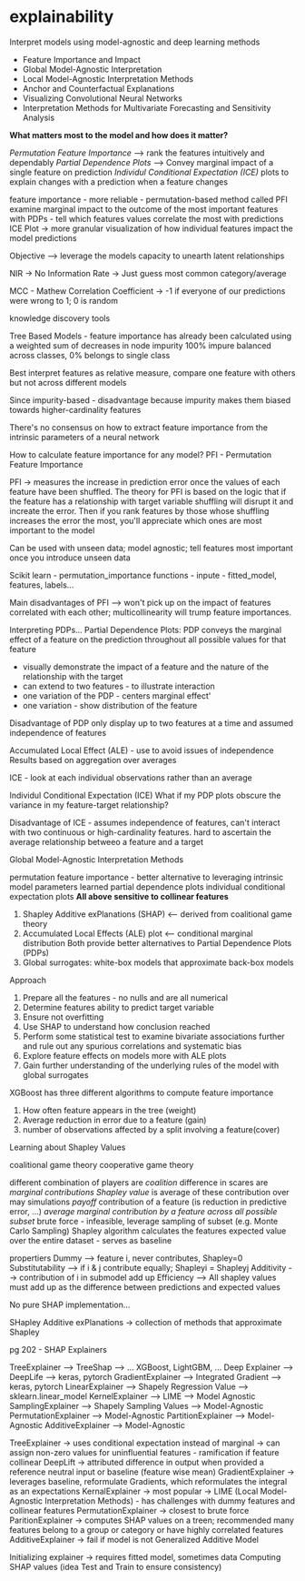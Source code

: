 # explainability

Interpret models using model-agnostic and deep learning methods

- Feature Importance and Impact
- Global Model-Agnostic Interpretation
- Local Model-Agnostic Interpretation Methods
- Anchor and Counterfactual Explanations
- Visualizing Convolutional Neural Networks
- Interpretation Methods for Multivariate Forecasting and Sensitivity Analysis

**What matters most to the model and how does it matter?**

_Permutation Feature Importance_ --> rank the features intuitively and dependably
_Partial Dependence Plots_ --> Convey marginal impact of a single feature on prediction
_Individul Conditional Expectation (ICE)_ plots to explain changes with a prediction when a feature changes

feature importance - more reliable - permutation-based method called PFI
examine marginal impact to the outcome of the most important features with PDPs - tell which features values correlate the most with predictions
ICE Plot -> more granular visualization of how individual features impact the model predictions

Objective --> leverage the models capacity to unearth latent relationships

NIR -> No Information Rate -> Just guess most common category/average

MCC - Mathew Correlation Coefficient -> -1 if everyone of our predictions were wrong to 1; 0 is random

knowledge discovery tools

Tree Based Models - feature importance has already been calculated using a weighted sum of decreases in node impurity
100% impure balanced across classes, 0% belongs to single class

Best interpret features as relative measure, compare one feature with others but not across different models

Since impurity-based - disadvantage because impurity makes them biased towards higher-cardinality features

There's no consensus on how to extract feature importance from the intrinsic parameters of a neural network

How to calculate feature importance for any model? PFI - Permutation Feature Importance

PFI -> measures the increase in prediction error once the values of each feature have been shuffled.
The theory for PFI is based on the logic that if the feature has a relationship with target variable
shuffling will disrupt it and increate the error. Then if you rank features by those whose shuffling increases the error
the most, you'll appreciate which ones are most important to the model

Can be used with unseen data; model agnostic; tell features most important once you introduce unseen data

Scikit learn - permutation_importance functions - inpute - fitted_model, features, labels...

Main disadvantages of PFI --> won't pick up on the impact of features correlated with each other; multicollinearity will trump feature importances.

Interpreting PDPs... Partial Dependence Plots:
PDP conveys the marginal effect of a feature on the prediction throughout all possible values for that feature

- visually demonstrate the impact of a feature and the nature of the relationship with the target
- can extend to two features - to illustrate interaction
- one variation of the PDP - centers marginal effect'
- one variation - show distribution of the feature

Disadvantage of PDP
only display up to two features at a time and assumed independence of features

Accumulated Local Effect (ALE) - use to avoid issues of independence
Results based on aggregation over averages

ICE - look at each individual observations rather than an average

Individul Conditional Expectation (ICE)
What if my PDP plots obscure the variance in my feature-target relationship?

Disadvantage of ICE - assumes independence of features, can't interact with two continuous or high-cardinality features.
hard to ascertain the average relationship betweeo a feature and a target

Global Model-Agnostic Interpretation Methods

permutation feature importance - better alternative to leveraging intrinsic model parameters
learned partial dependence plots
individual conditional expectation plots
**All above sensitive to collinear features**

1. Shapley Additive exPlanations (SHAP) <-- derived from coalitional game theory
2. Accumulated Local Effects (ALE) plot <-- conditional marginal distribution
   Both provide better alternatives to Partial Dependence Plots (PDPs)
3. Global surrogates: white-box models that approximate back-box models

Approach

1. Prepare all the features - no nulls and are all numerical
2. Determine features ability to predict target variable
3. Ensure not overfitting
4. Use SHAP to understand how conclusion reached
5. Perform some statistical test to examine bivariate associations further and rule out any spurious correlations and systematic bias
6. Explore feature effects on models more with ALE plots
7. Gain further understanding of the underlying rules of the model with global surrogates

XGBoost has three different algorithms to compute feature importance

1. How often feature appears in the tree (weight)
2. Average reduction in error due to a feature (gain)
3. number of observations affected by a split involving a feature(cover)

Learning about Shapley Values

coalitional game theory
cooperative game theory

different combination of players are _coalition_
difference in scares are _marginal contributions_
_Shapley value_ is average of these contribution over may simulations
_payoff_ contribution of a feature (is reduction in predictive error, ...)
_average marginal contribution by a feature across all possible subset_
brute force - infeasible, leverage sampling of subset (e.g. Monte Carlo Sampling)
Shapley algorithm calculates the features expected value over the entire dataset - serves as baseline

propertiers
Dummy --> feature i, never contributes, Shapley=0
Substitutability --> if i & j contribute equally; Shapleyi = Shapleyj
Additivity --> contribution of i in submodel add up
Efficiency --> All shapley values must add up as the difference between predictions and expected values

No pure SHAP implementation...

SHapley Additive exPlanations -> collection of methods that approximate Shapley

pg 202 - SHAP Explainers

TreeExplainer --> TreeShap --> ... XGBoost, LightGBM, ...
Deep Explainer --> DeepLife --> keras, pytorch
GradientExplainer --> Integrated Gradient --> keras, pytorch
LinearExplainer --> Shapely Regression Value --> sklearn.linear_model
KernelExplainer --> LIME --> Model Agnostic
SamplingExplainer --> Shapely Sampling Values --> Model-Agnostic
PermutationExplainer --> Model-Agnostic
PartitionExplainer --> Model-Agnostic
AdditiveExplainer --> Model-Agnostic

TreeExplainer -> uses conditional expectation instead of marginal -> can assign non-zero values for uninfluential features - ramification if feature collinear
DeepLift -> attributed difference in output when provided a reference neutral input or baseline (feature wise mean)
GradientExplainer -> leverages baseline, reformulate Gradients, which reformulates the integral as an expectations
KernalExplainer -> most popular -> LIME (Local Model-Agnostic Interpretation Methods) - has challenges with dummy features and collinear features
PermutationExplainer -> closest to brute force
ParitionExplainer -> computes SHAP values on a treen; recommended many features belong to a group or category or have highly correlated features
AdditiveExplainer -> fail if model is not Generalized Additive Model

Initializing explainer -> requires fitted model, sometimes data
Computing SHAP values (idea Test and Train to ensure consistency)
